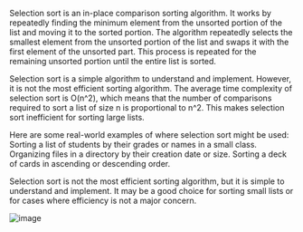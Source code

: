 Selection sort is an in-place comparison sorting algorithm. It works by repeatedly finding the minimum element from the unsorted portion of the list and moving it to the sorted portion. The algorithm repeatedly selects the smallest element from the unsorted portion of the list and swaps it with the first element of the unsorted part. This process is repeated for the remaining unsorted portion until the entire list is sorted.

Selection sort is a simple algorithm to understand and implement. However, it is not the most efficient sorting algorithm. The average time complexity of selection sort is O(n^2), which means that the number of comparisons required to sort a list of size n is proportional to n^2. This makes selection sort inefficient for sorting large lists.

Here are some real-world examples of where selection sort might be used:
    Sorting a list of students by their grades or names in a small class.
    Organizing files in a directory by their creation date or size.
    Sorting a deck of cards in ascending or descending order.

Selection sort is not the most efficient sorting algorithm, but it is simple to understand and implement. It may be a good choice for sorting small lists or for cases where efficiency is not a major concern.

![image](https://github.com/govindraj-7c/Java-DSA/assets/126868326/6f434bb0-edad-4167-b720-ae1071115116)
